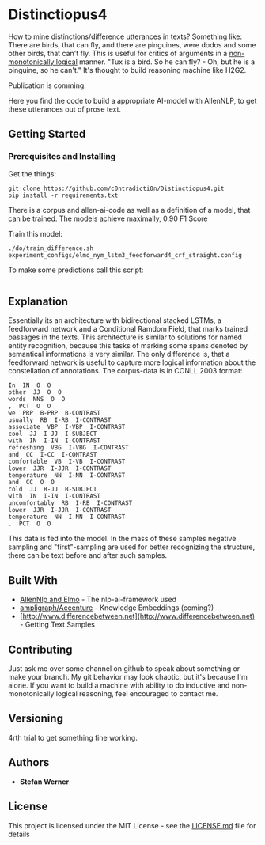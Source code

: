 # Distinctiopus4

How to mine distinctions/difference utterances in texts? Something like: There are birds, that can fly, and there are pinguines, were dodos and some other birds, that can't fly.
This is useful for critics of arguments in a [non-monotonically logical](https://plato.stanford.edu/entries/logic-nonmonotonic/) manner. "Tux is a bird. So he can fly? - Oh, but he is a pinguine, so he can't." It's thought to build reasoning machine like H2G2.

Publication is comming.

Here you find the code to build a appropriate AI-model with AllenNLP, to get these utterances out of prose text.

## Getting Started

### Prerequisites and Installing


Get the things:

```
git clone https://github.com/c0ntradicti0n/Distinctiopus4.git
pip install -r requirements.txt
```

There is a corpus and allen-ai-code as well as a definition of a model, that can be trained. The models achieve maximally, 0.90 F1 Score

Train this model:

```
./do/train_difference.sh experiment_configs/elmo_nym_lstm3_feedforward4_crf_straight.config
```

To make some predictions call this script:

```buildoutcfg

```

## Explanation

Essentially its an architecture with bidirectional stacked LSTMs, a feedforward network and a Conditional Ramdom Field, that marks trained passages in the texts.
This architecture is similar to solutions for named entity recognition, because this tasks of marking some spans denoted by semantical informations is very similar.
The only difference is, that a feedforward network is useful to capture more logical information about the constellation of annotations. The corpus-data is in CONLL 2003 format:

```
In  IN  O  O
other  JJ  O  O
words  NNS  O  O
,  PCT  O  O
we  PRP  B-PRP  B-CONTRAST
usually  RB  I-RB  I-CONTRAST
associate  VBP  I-VBP  I-CONTRAST
cool  JJ  I-JJ  I-SUBJECT
with  IN  I-IN  I-CONTRAST
refreshing  VBG  I-VBG  I-CONTRAST
and  CC  I-CC  I-CONTRAST
comfortable  VB  I-VB  I-CONTRAST
lower  JJR  I-JJR  I-CONTRAST
temperature  NN  I-NN  I-CONTRAST
and  CC  O  O
cold  JJ  B-JJ  B-SUBJECT
with  IN  I-IN  I-CONTRAST
uncomfortably  RB  I-RB  I-CONTRAST
lower  JJR  I-JJR  I-CONTRAST
temperature  NN  I-NN  I-CONTRAST
.  PCT  O  O
```

This data is fed into the model. In the mass of these samples negative sampling and "first"-sampling are used for better recognizing the structure, there can be text before and after such samples.


## Built With

* [AllenNlp and Elmo](http://www.dropwizard.io/1.0.2/docs/) - The nlp-ai-framework used
* [ampligraph/Accenture](https://github.com/Accenture/AmpliGraph/tree/master/ampligraph) - Knowledge Embeddings (coming?)
* [http://www.differencebetween.net](http://www.differencebetween.net) - Getting Text Samples

## Contributing

Just ask me over some channel on github to speak about something or make your branch. My git behavior may look chaotic, but it's because I'm alone.
If you want to build a machine with ability to do inductive and non-monotonically logical reasoning, feel encouraged to contact me. 

## Versioning

4rth trial to get something fine working.

## Authors

* **Stefan Werner**

## License

This project is licensed under the MIT License - see the [LICENSE.md](LICENSE.md) file for details
